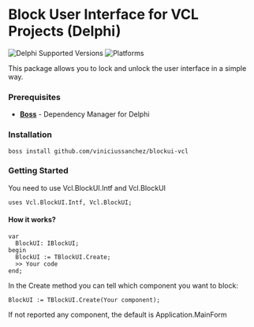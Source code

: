 # Block User Interface for VCL Projects (Delphi)
![Delphi Supported Versions](https://img.shields.io/badge/Delphi%20Supported%20Versions-XE3..10.3%20Rio-blue.svg)
![Platforms](https://img.shields.io/badge/Platforms-Win32%20and%20Win64-red.svg)

This package allows you to lock and unlock the user interface in a simple way.

### Prerequisites
 * [**Boss**](https://github.com/HashLoad/boss) - Dependency Manager for Delphi
 
### Installation 
```
boss install github.com/viniciussanchez/blockui-vcl
```

### Getting Started
You need to use Vcl.BlockUI.Intf and Vcl.BlockUI 
```
uses Vcl.BlockUI.Intf, Vcl.BlockUI;
```

#### How it works?
```
var
  BlockUI: IBlockUI;
begin
  BlockUI := TBlockUI.Create;
  >> Your code
end;
``` 

In the Create method you can tell which component you want to block:

```
BlockUI := TBlockUI.Create(Your component);
``` 

If not reported any component, the default is Application.MainForm
